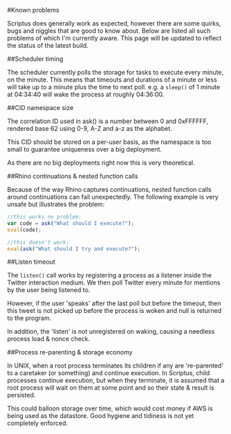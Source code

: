 
#Known problems

Scriptus does generally work as expected, however there are some quirks, bugs and niggles that are good to know about. Below are listed all such problems of which I'm currently aware. This page will be updated to reflect the status of the latest build.

##Scheduler timing

The scheduler currently polls the storage for tasks to execute every minute, on the minute. This means that timeouts and durations of a minute or less will take up to a minute plus the time to next poll. e.g. a `sleep()` of 1 minute at 04:34:40 will wake the process at roughly 04:36:00.

##CID namespace size

The correlation ID used in ask() is a number between 0 and 0xFFFFFF, rendered base 62 using 0-9, A-Z and a-z as the alphabet.

This CID should be stored on a per-user basis, as the namespace is too small to guarantee uniqueness over a big deployment.

As there are no big deployments right now this is very theoretical.

##Rhino continuations & nested function calls

Because of the way Rhino captures continuations, nested function calls around continuations can fail unexpectedly. The following example is very unsafe but illustrates the problem:

```javascript
//this works no problem:
var code = ask("What should I execute?");
eval(code); 

//this doesn't work:
eval(ask("What should I try and execute?");
```

##Listen timeout

The `listen()` call works by registering a process as a listener inside the Twitter interaction medium. We then poll Twitter every minute for mentions by the user being listened to.

However, if the user 'speaks' after the last poll but before the timeout, then this tweet is not picked up before the process is woken and null is returned to the program.

In addition, the 'listen' is not unregistered on waking, causing a needless process load & nonce check.

##Process re-parenting & storage economy

In UNIX, when a root process terminates its children if any are 're-parented' to a caretaker (or something) and continue execution. In Scriptus, child processes continue execution, but when they terminate, it is assumed that a root process will wait on them at some point and so their state & result is persisted.

This could balloon storage over time, which would cost money if AWS is being used as the datastore. Good hygiene and tidiness is not yet completely enforced.

